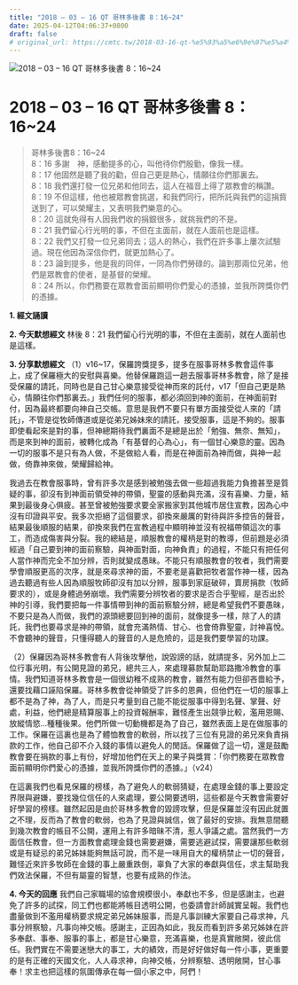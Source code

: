 ```yaml
---
title: "2018 – 03 – 16 QT 哥林多後書 8：16~24"
date: 2025-04-12T04:06:37+0800
draft: false
# original_url: https://cmtc.tw/2018-03-16-qt-%e5%93%a5%e6%9e%97%e5%a4%9a%e5%be%8c%e6%9b%b8-8%ef%bc%9a1624
---
```


![2018 – 03 – 16 QT 哥林多後書 8：16\~24](/images/qt.jpg   "2018 – 03 – 16 QT 哥林多後書 8：16\~24")

# 2018 – 03 – 16 QT 哥林多後書 8：16\~24

> 哥林多後書8：16\~24  
> 8：16 多謝　神，感動提多的心，叫他待你們殷勤，像我一樣。  
> 8：17 他固然是聽了我的勸，但自己更是熱心，情願往你們那裏去。  
> 8：18 我們還打發一位兄弟和他同去，這人在福音上得了眾教會的稱讚。  
> 8：19 不但這樣，他也被眾教會挑選，和我們同行，把所託與我們的這捐貲送到了，可以榮耀主，又表明我們樂意的心。  
> 8：20 這就免得有人因我們收的捐銀很多，就挑我們的不是。  
> 8：21 我們留心行光明的事，不但在主面前，就在人面前也是這樣。  
> 8：22 我們又打發一位兄弟同去；這人的熱心，我們在許多事上屢次試驗過。現在他因為深信你們，就更加熱心了。  
> 8：23 論到提多，他是我的同伴，一同為你們勞碌的。論到那兩位兄弟，他們是眾教會的使者，是基督的榮耀。  
> 8：24 所以，你們務要在眾教會面前顯明你們愛心的憑據，並我所誇獎你們的憑據。

**1. 經文誦讀**

**2.  今天默想經文**
林後 8：21 我們留心行光明的事，不但在主面前，就在人面前也是這樣。

**3. 分享默想經文**
（1）v16\~17，保羅誇獎提多，提多在服事哥林多教會這件事上，成了保羅極大的安慰與喜樂。他替保羅跑這一趟去服事哥林多教會，除了是接受保羅的請託，同時也是自己甘心樂意接受從神而來的託付，v17「但自己更是熱心，情願往你們那裏去。」我們任何的服事，都必須回到神的面前，在神面前對付，因為最終都要向神自己交帳。意思是我們不要只有單方面接受從人來的「請託」，不管是從牧師傳道或是從弟兄姊妹來的請託，接受服事，這是不夠的。服事即使看起來是對的事，但神總期待我們裏面不是總是出於「勉強、無奈、無知」，而是來到神的面前，被轉化成為「有基督的心為心」，有一個甘心樂意的靈。因為一切的服事不是只有為人做，不是做給人看，而是在神面前為神而做，與神一起做，倚靠神來做，榮耀歸給神。

我過去在教會服事時，曾有許多次是感到被勉強去做一些超過我能力負擔甚至是質疑的事，卻沒有到神面前領受神的帶領，聖靈的感動與充滿，沒有喜樂、力量，結果到最後身心俱疲。甚至曾被勉強要求要全家搬家到其他城市居住宣教，因為心中沒有印證與平安。我多次拒絕了這個要求，卻換來嚴厲的對待與許多控告的聲音，結果最後順服的結果，卻換來我們在宣教過程中顯明神並沒有祝福帶領這次的事工，而造成傷害與分裂。我的總結是，順服教會的權柄是對的教導，但前題是必須經過「自己要到神的面前察驗，與神面對面，向神負責」的過程，不能只有把任何人當作神而完全不加分辨，否則就變成愚昧。不能只有順服教會的牧者，我們需要學會順服更高的次序，就是來尋求神的面，不要老是喜歡把牧者當作神一樣，因為過去聽過有些人因為順服牧師卻沒有加以分辨，服事到家庭破碎，賣房捐款（牧師要求的），或是身體過勞崩壞。我們需要分辨牧者的要求是否合乎聖經，是否出於神的引導，我們要把每一件事情帶到神的面前察驗分辨，總是希望我們不要愚昧，不要只是為人而做，我們的源頭總要回到神的面前，就像提多一樣，除了人的請託，我們也要尋求是神的帶領，就會充滿熱情、甘心、也會倚靠聖靈，討神喜悅。不會聽神的聲音，只懂得聽人的聲音的人是危險的，這是我們要學習的功課。

（2）保羅因為哥林多教會有人背後攻擊他，說毀謗的話，就請提多，另外加上二位行事光明，有公開見證的弟兄，總共三人，來處理募款幫助耶路撒冷教會的事情。我們知道哥林多教會是一個很幼稚不成熟的教會，雖然有能力但卻吝嗇給予，還要找藉口誣陷保羅。哥林多教會從神領受了許多的恩典，但他們在一切的服事上都不是為了神，為了人，而是只考量到自己能不能從服事中得到名聲、掌聲、好處，利益，他們總是精算服事上的投資報酬率，難怪產生出競爭比較，濫用恩賜、放縱情慾…種種後果。他們所做一切動機都是為了自己，雖然表面上是在做服事的工作。保羅在這裏也是為了體恤教會的軟弱，所以找了三位有見證的弟兄來負責捐款的工作，他自己卻不介入錢的事情以避免人的閒話。保羅做了這一切，還是鼓勵教會要在捐款的事上有份，好增加他們在天上的果子與獎賞：「你們務要在眾教會面前顯明你們愛心的憑據，並我所誇獎你們的憑據。」（v24）

在這裏我們也看見保羅的榜樣，為了避免人的軟弱猜疑，在處理金錢的事上要設定界限與避嫌，要找幾位信任的人來處理，要公開要透明，這些都是今天教會需要好好學習的榜樣。雖然起因是由於哥林多教會的毀謗攻擊，但是保羅並沒有因此就置之不理，反而為了教會的軟弱，也為了見證與誠信，做了最好的安排。我無意間聽到幾次教會的帳目不公開，運用上有許多暗昧不清，惹人爭議之處。當然我們一方面信任教會，但一方面教會處理金錢也需要避嫌，需要逃避試探，需要讓那些軟弱或是有疑忌的弟兄姊妹能夠無話可說，而不是一味用自大的權柄禁止一切的聲音，難怪近來許多牧師在金錢的事上嚴重跌倒，辜負了大家的奉獻與信任，求主幫助我們效法保羅，不但有屬靈的智慧，也要有成熟的作法。

**4. 今天的回應**
我們自己家職場的協會規模很小，奉獻也不多，但是感謝主，也避免了許多的試探，同工們也都能將帳目透明公開，也委請會計師誠實呈報。我們也盡量做到不濫用權柄要求規定弟兄姊妹服事，而是凡事訓練大家要自己尋求神，凡事分辨察驗，凡事向神交帳。感謝主，正因為如此，我反而看到許多弟兄姊妹在許多奉獻、事奉、服事的事上，都是甘心樂意，充滿喜樂，也是真實敞開，彼此信任。我們實在不需要迷戀大的事工，大的績效，而是好好做好每一件小事，更重要的是有正確的天國文化，人人尋求神，向神交帳，分辨察驗、透明敞開，甘心事奉！求主也把這樣的氛圍傳承在每一個小家之中，阿們！
